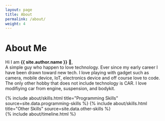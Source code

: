 ```yaml
---
layout: page
title: About
permalink: /about/
weight: 4
---
```


# **About Me**

Hi I am **{{ site.author.name }}** :wave:,<br>
A simple guy who happen to love technology. Ever since my early career I have been drawn toward new tech. I love playing with gadget such as camera, mobile device, IoT, electronics device and off course love to code. The only other hobby that does not include technology is CAR. I love modifiying car from engine, suspension, and bodykit.

<div class="row">
{% include about/skills.html title="Programming Skills" source=site.data.programming-skills %}
{% include about/skills.html title="Other Skills" source=site.data.other-skills %}
</div>

<div class="row">
{% include about/timeline.html %}
</div>
